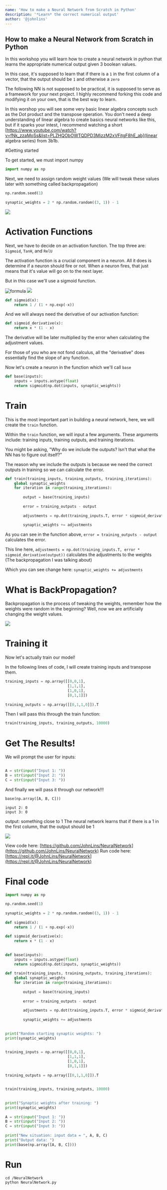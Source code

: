 ```yaml
---
name: 'How to make a Neural Network from Scratch in Python'
description: '*Learn* the correct numerical output'
author: '@johnlins'
---
```


## How to make a Neural Network from Scratch in Python
 
In this workshop you will learn how to create a neural network in python that learns the appropriate numerical output given 3 boolean values.

In this case, it's supposed to learn that if there is a `1` in the first column of a vector, that the output should be `1` and otherwise a `zero`

The following NN is not supposed to be practical, it is supposed to serve as a framework for your next project. I highly recommend forking this code and modifying it on your own, that is the best way to learn.



In this worshop you will see some very basic linear algebra concepts such as the Dot product and the transpose operation. You don't need a deep understanding of linear algebra to create basics neural networks like this, but if it sparks your intest, I recommend watching a short [https://www.youtube.com/watch?v=fNk_zzaMoSs&list=PLZHQObOWTQDPD3MizzM2xVFitgF8hE_ab](linear algebra series) from 3b1b.

#Getting started
 
To get started, we must import numpy
```python
import numpy as np
```
Next, we need to assign random weight values (We will tweak these values later with something called backpropagation)
```python
np.random.seed(1)
 
synaptic_weights = 2 * np.random.random((3, 1)) - 1
```

<img src="img/weights.png"/>

# Activation Functions
 
Next, we have to decide on an activation function. The top three are: `Sigmoid`, `TanH`, and `RelU`

The activation function is a crucial component in a neuron. All it does is determine if a neuron should fire or not. When a neuron fires, that just means that it's value will go on to the next layer.
 
But in this case we'll use a sigmoid function.

![formula](https://render.githubusercontent.com/render/math?math=\frac{\mathrm{1}}{\mathrm{1}+e^{-x}})
<img src="img/sigmoid.png"/>


```python
def sigmoid(x):
    return 1 / (1 + np.exp(-x))
```
 
And we will always need the derivative of our activation function:
```python
def sigmoid_derivative(x):
    return x * (1 - x)
```
The derivative will be later multiplied by the error when calculating the adjustment values.

For those of you who are not fond calculus, all the "derivative" does essentially find the slope of any function.
 
Now let's create a neuron in the function which we'll call `base`
```python
def base(inputs):
    inputs = inputs.astype(float) 
    return sigmoid(np.dot(inputs, synaptic_weights))
```
 
# Train
This is the most important part in building a neural network, here, we will create the `train` function.
 
Within the `train` function, we will input a few arguments. These arguments include: training inputs, training outputs, and training iterations.
 
You might be asking, "Why do we include the outputs? Isn't that what the NN has to figure out itself?" 
 
The reason why we include the outputs is because we need the correct outputs in training so we can calculate the error.
 
 
```python
def train(training_inputs, training_outputs, training_iterations):
    global synaptic_weights
    for iteration in range(training_iterations):
        
        output = base(training_inputs)
        
        error = training_outputs - output
        
        adjustments = np.dot(training_inputs.T, error * sigmoid_derivative(output))
 
        synaptic_weights += adjustments
```
 
As you can see in the function above, `error = training_outputs - output ` calculates the error.
 
This line here, `adjustments = np.dot(training_inputs.T, error * sigmoid_derivative(output))` calculates the adjustments to the weights (The backpropagation I was talking about)
 
Which you can see change here: `synaptic_weights += adjustments`

# What is BackPropagation?
Backpropagation is the process of tweaking the weights, remember how the weights were random in the beginning? Well, now we are artificially changing the weight values.

<img src="img/backprop.png"/>
 
 
# Training it
Now let's actually train our model!
 
In the following lines of code, I will create training inputs and transpose them.
 
```python
training_inputs = np.array([[0,0,1],
                            [1,1,1],
                            [1,0,1],
                            [0,1,1]])
 
training_outputs = np.array([[0,1,1,0]]).T
```
 
Then I will pass this through the train function:
```python
train(training_inputs, training_outputs, 10000)
```
 
# Get The Results!
 
We will prompt the user for inputs:
```python
 
A = str(input("Input 1: "))
B = str(input("Input 2: "))
C = str(input("Input 3: "))
```
 
And finally we will pass it through our network!!!
```python
base(np.array([A, B, C]))
```
 
```input 1: 1
input 2: 0
input 3: 0
```
output:
something close to 1
The neural network learns that if there is a 1 in the first column, that the output should be 1
 
<img src="img/screenshot.png">
 
 
View code here: [https://github.com/JohnLins/NeuralNetwork](https://github.com/JohnLins/NeuralNetwork)
Run code here: [https://repl.it/@JohnLins/NeuralNetwork](https://repl.it/@JohnLins/NeuralNetwork)
 
# Final code
```python
import numpy as np
 
np.random.seed(1)
 
synaptic_weights = 2 * np.random.random((3, 1)) - 1
 
def sigmoid(x):
    return 1 / (1 + np.exp(-x))
 
def sigmoid_derivative(x):
    return x * (1 - x)
 
 
def base(inputs):
    inputs = inputs.astype(float) 
    return sigmoid(np.dot(inputs, synaptic_weights))
 
def train(training_inputs, training_outputs, training_iterations):
    global synaptic_weights
    for iteration in range(training_iterations):
        
        output = base(training_inputs)
        
        error = training_outputs - output
        
        adjustments = np.dot(training_inputs.T, error * sigmoid_derivative(output))
 
        synaptic_weights += adjustments
 
 
print("Random starting synaptic weights: ")
print(synaptic_weights)
 
 
training_inputs = np.array([[0,0,1],
                            [1,1,1],
                            [1,0,1],
                            [0,1,1]])
 
training_outputs = np.array([[0,1,1,0]]).T
 
  
train(training_inputs, training_outputs, 10000)
 
 
print("Synaptic weights after training: ")
print(synaptic_weights)
 
A = str(input("Input 1: "))
B = str(input("Input 2: "))
C = str(input("Input 3: "))
    
print("New situation: input data = ", A, B, C)
print("Output data: ")
print(base(np.array([A, B, C])))
```



# Run
`cd /NeuralNetwork`
<br/>
`python NeuralNetwork.py`
